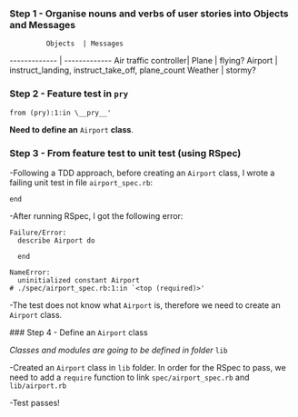 ### Step 1 - Organise nouns and verbs of user stories into Objects and Messages



             Objects  | Messages
-------------         |     -------------
Air traffic controller|
Plane                 | flying?
Airport               | instruct_landing, instruct_take_off, plane_count
Weather               |  stormy?

### Step 2 - Feature test in ```pry```

```NameError: uninitialized constant Airport
from (pry):1:in \__pry__'
```

**Need to define an** ```Airport``` **class**.

### Step 3 - From feature test to unit test (using RSpec)

-Following a TDD approach, before creating an ```Airport``` class, I wrote a failing unit test
in file ```airport_spec.rb```:
```Describe Airport do
end
```

-After running RSpec, I got the following error:
```An error occurred while loading ./spec/airport_spec.rb.
Failure/Error:
  describe Airport do

  end

NameError:
  uninitialized constant Airport
# ./spec/airport_spec.rb:1:in `<top (required)>'
```

-The test does not know what ```Airport``` is, therefore we need to create an ```Airport``` class.

### Step 4 - Define an ```Airport``` class

_Classes and modules are going to be defined in folder_ ```lib```

-Created an ```Airport``` class in ```lib``` folder. In order for the RSpec to pass, we need to add a ```require```
function to link ```spec/airport_spec.rb``` and ```lib/airport.rb```

-Test passes!
